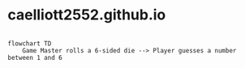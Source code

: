# caelliott2552.github.io

```mermaid

flowchart TD
    Game Master rolls a 6-sided die --> Player guesses a number between 1 and 6

```